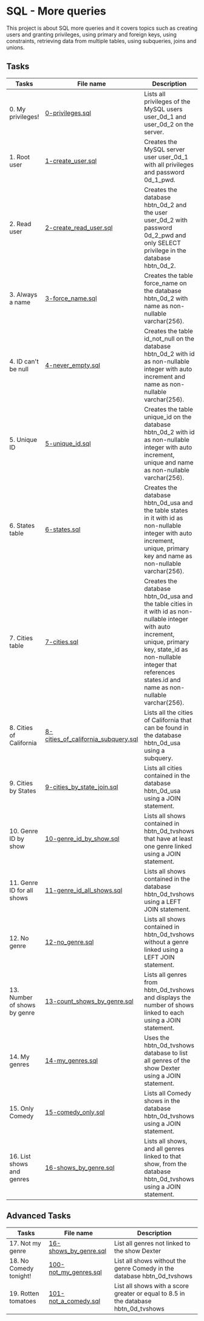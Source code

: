 # SQL - More queries

This project is about SQL more queries and it covers topics such as creating users and granting privileges, using primary and foreign keys, using constraints, retrieving data from multiple tables, using subqueries, joins and unions.

## Tasks

| Tasks | File name | Description |
| ----- | --------- | ----------- |
| 0. My privileges! | [0-privileges.sql](0-privileges.sql) | Lists all privileges of the MySQL users user_0d_1 and user_0d_2 on the server. |
| 1. Root user | [1-create_user.sql](1-create_user.sql) | Creates the MySQL server user user_0d_1 with all privileges and password 0d_1_pwd. |
| 2. Read user | [2-create_read_user.sql](2-create_read_user.sql) | Creates the database hbtn_0d_2 and the user user_0d_2 with password 0d_2_pwd and only SELECT privilege in the database hbtn_0d_2. |
| 3. Always a name | [3-force_name.sql](3-force_name.sql) | Creates the table force_name on the database hbtn_0d_2 with name as non-nullable varchar(256). |
| 4. ID can't be null | [4-never_empty.sql](4-never_empty.sql) | Creates the table id_not_null on the database hbtn_0d_2 with id as non-nullable integer with auto increment and name as non-nullable varchar(256). |
| 5. Unique ID | [5-unique_id.sql](5-unique_id.sql) | Creates the table unique_id on the database hbtn_0d_2 with id as non-nullable integer with auto increment, unique and name as non-nullable varchar(256). |
| 6. States table | [6-states.sql](6-states.sql) | Creates the database hbtn_0d_usa and the table states in it with id as non-nullable integer with auto increment, unique, primary key and name as non-nullable varchar(256). |
| 7. Cities table | [7-cities.sql](7-cities.sql) | Creates the database hbtn_0d_usa and the table cities in it with id as non-nullable integer with auto increment, unique, primary key, state_id as non-nullable integer that references states.id and name as non-nullable varchar(256). |
| 8. Cities of California | [8-cities_of_california_subquery.sql](8-cities_of_california_subquery.sql) | Lists all the cities of California that can be found in the database hbtn_0d_usa using a subquery. |
| 9. Cities by States | [9-cities_by_state_join.sql](9-cities_by_state_join.sql) | Lists all cities contained in the database hbtn_0d_usa using a JOIN statement. |
| 10. Genre ID by show | [10-genre_id_by_show.sql](10-genre_id_by_show.sql) | Lists all shows contained in hbtn_0d_tvshows that have at least one genre linked using a JOIN statement. |
| 11. Genre ID for all shows | [11-genre_id_all_shows.sql](11-genre_id_all_shows.sql) | Lists all shows contained in the database hbtn_0d_tvshows using a LEFT JOIN statement. |
| 12. No genre | [12-no_genre.sql](12-no_genre.sql) | Lists all shows contained in hbtn_0d_tvshows without a genre linked using a LEFT JOIN statement. |
| 13. Number of shows by genre | [13-count_shows_by_genre.sql](13-count_shows_by_genre.sql) | Lists all genres from hbtn_0d_tvshows and displays the number of shows linked to each using a JOIN statement. |
| 14. My genres | [14-my_genres.sql](14-my_genres.sql) | Uses the hbtn_0d_tvshows database to list all genres of the show Dexter using a JOIN statement. |
| 15. Only Comedy | [15-comedy_only.sql](15-comedy_only.sql) | Lists all Comedy shows in the database hbtn_0d_tvshows using a JOIN statement. |
| 16. List shows and genres | [16-shows_by_genre.sql](16-shows_by_genre.sql) | Lists all shows, and all genres linked to that show, from the database hbtn_0d_tvshows using a JOIN statement. |

## Advanced Tasks

| Tasks | File name | Description |
| --- | --- | --- |
| 17. Not my genre | [16-shows_by_genre.sql](16-shows_by_genre.sql) | List all genres not linked to the show Dexter |
| 18. No Comedy tonight! | [100-not_my_genres.sql](100-not_my_genres.sql) | List all shows without the genre Comedy in the database hbtn_0d_tvshows |
| 19. Rotten tomatoes | [101-not_a_comedy.sql](101-not_a_comedy.sql) | List all shows with a score greater or equal to 8.5 in the database hbtn_0d_tvshows |
